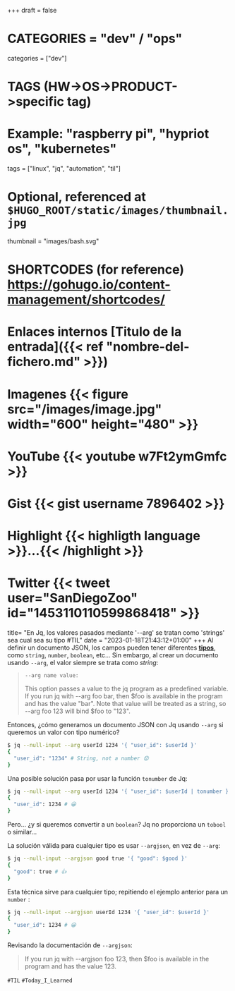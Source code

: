 +++
draft = false

# CATEGORIES = "dev" / "ops"
categories = ["dev"]
# TAGS (HW->OS->PRODUCT->specific tag)
# Example: "raspberry pi", "hypriot os", "kubernetes"

tags = ["linux", "jq", "automation", "til"]

# Optional, referenced at `$HUGO_ROOT/static/images/thumbnail.jpg`
thumbnail = "images/bash.svg"

# SHORTCODES (for reference) https://gohugo.io/content-management/shortcodes/

# Enlaces internos  [Titulo de la entrada]({{< ref "nombre-del-fichero.md" >}})
# Imagenes          {{< figure src="/images/image.jpg" width="600" height="480" >}}
# YouTube           {{< youtube w7Ft2ymGmfc >}}
# Gist              {{< gist username 7896402 >}}
# Highlight         {{< highligth language >}}...{{< /highlight >}}
# Twitter           {{< tweet user="SanDiegoZoo" id="1453110110599868418" >}}

title=  "En Jq, los valores pasados mediante '--arg' se tratan como 'strings' sea cual sea su tipo #TIL"
date = "2023-01-18T21:43:12+01:00"
+++
Al definir un documento JSON, los campos pueden tener diferentes [**tipos**](https://json-schema.org/understanding-json-schema/reference/type.html), como `string`, `number`, `boolean`, etc... Sin embargo, al crear un documento usando `--arg`, el valor siempre se trata como *string*:

> `--arg name value:`
>
> This option passes a value to the jq program as a predefined variable. If you run jq with --arg foo bar, then $foo is available in the program and has the value "bar". Note that value will be treated as a string, so --arg foo 123 will bind $foo to "123".
<!--more-->

Entonces, ¿cómo generamos un documento JSON con Jq usando `--arg` si queremos un valor con tipo numérico?

```bash
$ jq --null-input --arg userId 1234 '{ "user_id": $userId }'
{
  "user_id": "1234" # String, not a number 😟
}
```

Una posible solución pasa por usar la función `tonumber` de Jq:

```bash
$ jq --null-input --arg userId 1234 '{ "user_id": $userId | tonumber }'
{
  "user_id": 1234 # 😀 
}
```

Pero... ¿y si queremos convertir a un `boolean`? Jq no proporciona un `tobool` o similar...

La solución válida para cualquier tipo es usar `--argjson`, en vez de `--arg`:

```bash
$ jq --null-input --argjson good true '{ "good": $good }'
{
  "good": true # 👍
}
```

Esta técnica sirve para cualquier tipo; repitiendo el ejemplo anterior para un `number` :

```bash
$ jq --null-input --argjson userId 1234 '{ "user_id": $userId }'
{
  "user_id": 1234 # 😀 
}
```

Revisando la documentación de `--argjson`:

> If you run jq with --argjson foo 123, then $foo is available in the program and has the value 123.

`#TIL` `#Today_I_Learned`
